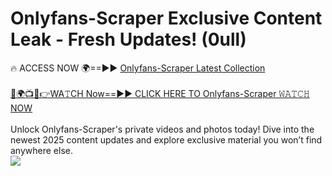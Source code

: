 # Onlyfans-Scraper Exclusive Content Leak - Fresh Updates! (0ull)

🔥 ACCESS NOW 🌍==►► <a href="https://tinyurl.com/kvy9nzfs" rel="nofollow">Onlyfans-Scraper Latest Collection</a>
<br><br>
[🔴🌍📺📱👉WA𝚃CH Now==►► CLICK HERE TO Onlyfans-Scraper 𝚆𝙰𝚃𝙲𝙷 NOW](https://tinyurl.com/kvy9nzfs)
<br><br>
Unlock Onlyfans-Scraper's private videos and photos today! Dive into the newest 2025 content updates and explore exclusive material you won’t find anywhere else.
<br>
<a href="https://tinyurl.com/kvy9nzfs" rel="nofollow" data-target="animated-image.originalLink"><img src="https://camo.githubusercontent.com/8a4f000d20f83aca3bf7ec5f350d767afa0574a8a352519fd8cfa583a6f93a33/68747470733a2f2f692e696d6775722e636f6d2f644a486b345a712e676966" data-canonical-src="https://i.imgur.com/dJHk4Zq.gif" style="max-width: 100%; display: inline-block;" data-target="animated-image.originalImage"></a>
<br>
